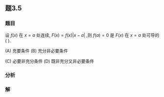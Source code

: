 ## 题3.5
### 题目
设 $f( x)$ 在 $x = a$ 处连续, $F( x)  = f( x) | {x - a}|$ ,则 $f( a)  = 0$ 是 $F( x)$ 在 $x = a$ 处可导的 ( ).

(A) 充要条件 (B) 充分非必要条件

(C) 必要非充分条件 (D) 既非充分又非必要条件
### 分析

### 解